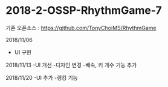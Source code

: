 # 2018-2-OSSP-RhythmGame-7

기존 오픈소스 : https://github.com/TonyChoiMS/RhythmGame

2018/11/06
- UI 구현

2018/11/13
-UI 개선
-디자인 변경
-배속, 키 개수 기능 추가

2018/11/20
-UI 추가
-랭킹 기능
